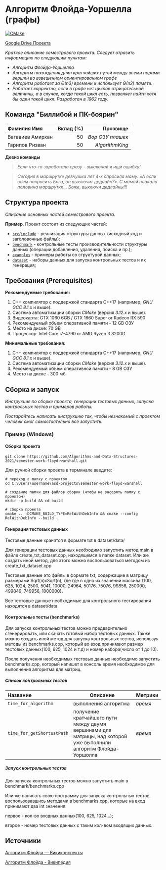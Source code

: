 # Алгоритм Флойда-Уоршелла (графы)

[![CMake](https://github.com/Algorithms-and-Data-Structures-2021/semester-work-floyd-warshall/actions/workflows/cmake.yml/badge.svg)](https://github.com/Algorithms-and-Data-Structures-2021/semester-work-floyd-warshall/actions/workflows/cmake.yml)

[Google Drive Проекта ](https://drive.google.com/drive/u/0/folders/16McMD_8MQKvyYml6jxN_vSQJWh-cqoWm)

_Краткое описание семестрового проекта. Следует отразить информацию по следующим пунктам:_

- _Алгоритм Флойда-Уоршелла_
- _Алгоритм нахождения длин кратчайших путей между всеми парами вершин во взвешенном ориентированном графе_
- _Алгоритм работает за Θ(n3) времени и использует Θ(n2) памяти._
- _Работает корректно, если в графе нет циклов отрицательной величины, а в случае, когда такой цикл есть, позволяет
  найти хотя бы один такой цикл. Разработан в 1962 году._

## Команда "Биллибой и ПК-боярин"

| Фамилия Имя   | Вклад (%) | Прозвище              |
| :---          |   ---:    |  ---:                 |
| Вагавиев Амирхан   | 50        |  _Вор ОЗУ плашек_               |
| Гарипов Ризван   | 50        |  _AlgorithmKing_ |

**Девиз команды**
> _Если что-то заработало сразу - выключай и ищи ошибку!_

> _Сегодня в маршрутке девчушка лет 4-х спросила маму: «А если всем попросить Бога, он выключит дедлайн?». С мамой плакала половина маршрутки… Боже, выключи дедлайны!!!_

## Структура проекта

_Описание основных частей семестрового проекта._

**Пример**. Проект состоит из следующих частей:

- [`src`](src)/[`include`](include) - реализация структуры данных (исходный код и заголовочные файлы);
- [`benchmark`](benchmark) - контрольные тесты производительности структуры данных (операции добавления, удаления,
  поиска и пр.);
- [`examples`](examples) - примеры работы со структурой данных;
- [`dataset`](dataset) - наборы данных для запуска контрольных тестов и их генерация;

## Требования (Prerequisites)

**Рекомендуемые требования:**

1. С++ компилятор c поддержкой стандарта C++17 (например, _GNU GCC 8.1.x_ и выше).
2. Система автоматизации сборки _CMake_ (версия _3.12.x_ и выше).
3. Видеокарта: GTX 1060 6GB / GTX 1660 Super or Radeon RX 590
4. Рекомендуемый объем оперативной памяти -  12 GB ОЗУ
5. Место на диске: 70 GB
6. Процессор: Intel Core i7-4790 or AMD Ryzen 3 3200G

**Минимальные требования:**

1. С++ компилятор c поддержкой стандарта C++17 (например, _GNU GCC 8.1.x_ и выше).
2. Система автоматизации сборки _CMake_ (версия _3.12.x_ и выше).
3. Рекомендуемый объем оперативной памяти -  8 GB ОЗУ
4. Место на диске - 300 мб

## Сборка и запуск

_Инструкция по сборке проекта, генерации тестовых данных, запуска контрольных тестов и примеров работы._

_Постарайтесь написать инструкцию так, чтобы незнакомый с проектом человек смог самостоятельно всё запустить._

### Пример (Windows)

#### Сборка проекта

```shell
git clone https://github.com/Algorithms-and-Data-Structures-2021/semester-work-floyd-warshall.git
```

Для ручной сборки проекта в терминале введите:

```shell
# переход в папку с проектом
cd C:\Users\username\asd-projects\semester-work-floyd-warshall

# создание папки для файлов сборки (чтобы не засорять папку с проектом) 
mkdir -p build && cd build 

# сборка проекта
cmake .. -DCMAKE_BUILD_TYPE=RelWithDebInfo && cmake --config RelWithDebInfo --build . 
```

#### Генерация тестовых данных

Тестовые данные хранятся в формате txt в dataset/data/

Для генерации тестовых данных необходимо запустить метод main в файле create_txt_dataset.cpp, находящемся в папке dataset. Или же создать иной метод, для этого можно воспользоваться методом из create_txt_dataset.cpp

Тестовые данные это файлы в формате txt, содержащие в матрицу размерами Sqrt(n)xSqrt(n), где где n одно из значений массива {100, 625, 1024, 2500, 5041, 10000, 24964, 50176, 75076, 99856, 250000, 499849, 749956, 1000000}.

Все тестовые данные необходимые для контрольного тестирования находятся в dataset/data

#### Контрольные тесты (benchmarks)

Для запуска контрольных тестов можно предварительно сгенерировать, или скачать готовый набор тестовых данных. Также можно создать иной метод для запуска контрольных тестов, используя методы из benchmarks.cpp, который во вход принимают размер тестовых данных(100, 625, 1024 и т.д) и номер набора(число от 1 до 10).

После получения необходимых тестовых данных необходимо запустить benchmarks.cpp, который напишет в консоль время необходимое для выполнения алгоритма для матриц.

##### Список контрольных тестов

| Название                  | Описание                                | Метрики         |
| :---                      | ---                                     | :---            |
| `time_for_algorithm` |  выполнения алгоритма   | _время_         |
| `time_for_getShortestPath`           | получение кратчайшего пути между двумя вершинами для матрицы, над которой уже выполнили алгоритм Флойда-Уоршолла | _время_ |

##### Запуск контрольных тестов

Для запуска контрольных тестов можно запустить main в benchmark/benchmarks.cpp

Или же написать свою программу для запуска контрольных тестов, воспользовавшись методами в benchmarks.cpp, которые на вход принимают два int значения:

первое - кол-во входных данных(100, 625, 1024...);

второе - номер тестовых данных с таким кол-вом входящих данных.

## Источники

[Алгоритм Флойда — Викиконспекты](https://neerc.ifmo.ru/wiki/index.php?title=%D0%90%D0%BB%D0%B3%D0%BE%D1%80%D0%B8%D1%82%D0%BC_%D0%A4%D0%BB%D0%BE%D0%B9%D0%B4%D0%B0)

[Алгоритм Флойда - Википедия](https://ru.wikipedia.org/wiki/%D0%90%D0%BB%D0%B3%D0%BE%D1%80%D0%B8%D1%82%D0%BC_%D0%A4%D0%BB%D0%BE%D0%B9%D0%B4%D0%B0_%E2%80%94_%D0%A3%D0%BE%D1%80%D1%88%D0%B5%D0%BB%D0%BB%D0%B0)


